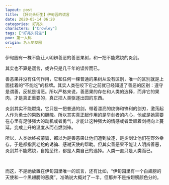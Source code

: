 ```yaml
---
layout: post
title: 【好兆头衍生】伊甸园的谎言
date: 2020-05-14 06:20
categories: 好兆头
characters: ["Crowley"]
tags: ["好兆头衍生"]
pov: 第一人称
origin: 名人朋友圈
---
```


伊甸园有一棵不能让人明辨善恶的善恶果树，和一把不能燃烧的炎剑。

其实也不算是谎言，或许只是几千年的误传而已。

善恶果并没有任何作用，它和任何一棵普通的果树从没有区别，唯一的区别就是上面挂着的“不能吃”的标牌。其实人类在咬下它之前就已经知道了善恶的区别：遵守是谓善，反抗是谓恶。所以严格来说，善恶果的存在和人类的选择，而非它的果肉，才是真正重要的，真正把人类驱逐出园的东西。

炎剑其实不能燃烧，它只是一把普通的剑，带着漂亮的纹饰和锋利的剑刃，激荡起人作为勇士的果敢和胆魄。所以其实真正起作用的是举剑者的内心，他或是她需要在心里有足够强大的动机或者勇气，才能让这种强大的情感或者爱顺着剑柄向上蔓延，变成上升的温度从而点燃剑锋。

所以，人类始终被蒙骗，都以为是善恶果让他们遭到放逐，是炎剑让他们在野外幸存，于是都指责老蛇的诱骗、感谢天使的帮助。但其实善恶果不能让人明辨善恶，炎剑并不能燃烧，自始至终，都是人类自己的选择。人类一直只是人类而已。

<br>

而这，不是祂放置在伊甸园里唯一的谎言，还有比如，“伊甸园里有一个白翅膀的天使和一个黑翅膀的恶魔”。准确说大概对了一半，但那并不是按翅膀颜色分的。
